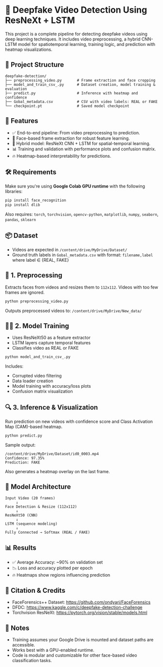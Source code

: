 
# 🧠 Deepfake Video Detection Using ResNeXt + LSTM

This project is a complete pipeline for detecting deepfake videos using deep learning techniques. It includes video preprocessing, a hybrid CNN-LSTM model for spatiotemporal learning, training logic, and prediction with heatmap visualizations.

## 📂 Project Structure

```
deepfake-detection/
├── preprocessing_video.py       # Frame extraction and face cropping
├── model_and_train_csv_.py      # Dataset creation, model training & evaluation
├── predict.py                   # Inference with heatmap and confidence
├── Gobal_metadata.csv           # CSV with video labels: REAL or FAKE
└── checkpoint.pt                # Saved model checkpoint
```

## 🚀 Features

- ✅ End-to-end pipeline: From video preprocessing to prediction.
- 🎥 Face-based frame extraction for robust feature learning.
- 🧠 Hybrid model: ResNeXt CNN + LSTM for spatial-temporal learning.
- 📊 Training and validation with performance plots and confusion matrix.
- 🔥 Heatmap-based interpretability for predictions.

## 🛠️ Requirements

Make sure you're using **Google Colab GPU runtime** with the following libraries:

```bash
pip install face_recognition
pip install dlib
```

Also requires: `torch`, `torchvision`, `opencv-python`, `matplotlib`, `numpy`, `seaborn`, `pandas`, `sklearn`

## 📦 Dataset

- Videos are expected in `/content/drive/MyDrive/Dataset/`
- Ground truth labels in `Gobal_metadata.csv` with format: `filename,label` where label ∈ {REAL, FAKE}

## 🧼 1. Preprocessing

Extracts faces from videos and resizes them to `112x112`. Videos with too few frames are ignored.

```bash
python preprocessing_video.py
```

Outputs preprocessed videos to: `/content/drive/MyDrive/New_data/`

## 🏋️‍♂️ 2. Model Training

- Uses ResNeXt50 as a feature extractor
- LSTM layers capture temporal features
- Classifies video as REAL or FAKE

```bash
python model_and_train_csv_.py
```

Includes:
- Corrupted video filtering
- Data loader creation
- Model training with accuracy/loss plots
- Confusion matrix visualization

## 🔍 3. Inference & Visualization

Run prediction on new videos with confidence score and Class Activation Map (CAM)-based heatmap.

```bash
python predict.py
```

Sample output:
```
/content/drive/MyDrive/Dataset/id0_0003.mp4
Confidence: 97.35%
Prediction: FAKE
```

Also generates a heatmap overlay on the last frame.

## 🧠 Model Architecture

```text
Input Video (20 frames) 
     ↓
Face Detection & Resize (112x112)
     ↓
ResNeXt50 (CNN)
     ↓
LSTM (sequence modeling)
     ↓
Fully Connected → Softmax (REAL / FAKE)
```

## 📊 Results

- ✅ Average Accuracy: ~90% on validation set
- 📉 Loss and accuracy plotted per epoch
- 🔥 Heatmaps show regions influencing prediction

## 📝 Citation & Credits

- FaceForensics++ Dataset: https://github.com/ondyari/FaceForensics
- DFDC: https://www.kaggle.com/c/deepfake-detection-challenge
- Torchvision ResNeXt: https://pytorch.org/vision/stable/models.html

## 📌 Notes

- Training assumes your Google Drive is mounted and dataset paths are accessible.
- Works best with a GPU-enabled runtime.
- Code is modular and customizable for other face-based video classification tasks.
